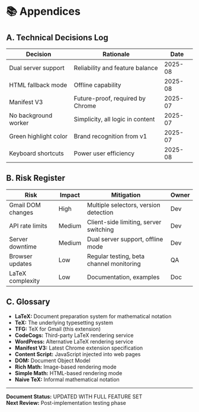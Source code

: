 # 📚 Appendices

## A. Technical Decisions Log

| Decision | Rationale | Date |
|----------|-----------|------|
| Dual server support | Reliability and feature balance | 2025-08 |
| HTML fallback mode | Offline capability | 2025-08 |
| Manifest V3 | Future-proof, required by Chrome | 2025-07 |
| No background worker | Simplicity, all logic in content | 2025-07 |
| Green highlight color | Brand recognition from v1 | 2025-07 |
| Keyboard shortcuts | Power user efficiency | 2025-08 |

## B. Risk Register

| Risk | Impact | Mitigation | Owner |
|------|--------|------------|-------|
| Gmail DOM changes | High | Multiple selectors, version detection | Dev |
| API rate limits | Medium | Client-side limiting, server switching | Dev |
| Server downtime | Medium | Dual server support, offline mode | Dev |
| Browser updates | Low | Regular testing, beta channel monitoring | QA |
| LaTeX complexity | Low | Documentation, examples | Doc |

## C. Glossary

- **LaTeX:** Document preparation system for mathematical notation
- **TeX:** The underlying typesetting system
- **TFG:** TeX for Gmail (this extension)
- **CodeCogs:** Third-party LaTeX rendering service
- **WordPress:** Alternative LaTeX rendering service
- **Manifest V3:** Latest Chrome extension specification
- **Content Script:** JavaScript injected into web pages
- **DOM:** Document Object Model
- **Rich Math:** Image-based rendering mode
- **Simple Math:** HTML-based rendering mode
- **Naive TeX:** Informal mathematical notation

---

**Document Status:** UPDATED WITH FULL FEATURE SET  
**Next Review:** Post-implementation testing phase
